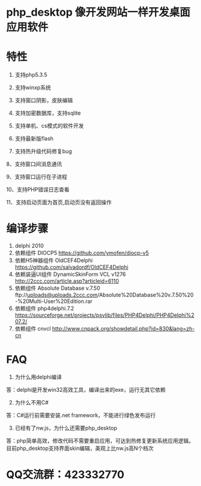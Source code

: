 # php_desktop  像开发网站一样开发桌面应用软件

# 特性

1. 支持php5.3.5

2. 支持winxp系统

3. 支持窗口阴影，皮肤编辑

4. 支持加密数据库，支持sqlite

5. 支持单机、cs模式的软件开发

6. 支持最新版flash

7. 支持热升级代码修复bug

8、支持窗口间消息通讯

9、支持窗口运行在子进程

10、支持PHP错误日志查看

11、支持启动页面为首页,启动页没有返回操作


# 编译步骤
1. delphi 2010
2. 依赖组件 DIOCP5   https://github.com/ymofen/diocp-v5
3. 依赖H5神器组件 OldCEF4Delphi https://github.com/salvadordf/OldCEF4Delphi
4. 依赖装逼UI组件 DynamicSkinForm VCL v1276 http://2ccc.com/article.asp?articleid=6110
5. 依赖组件 Absolute Database v.7.50  ftp://uploads@uploads.2ccc.com/Absolute%20Database%20v.7.50%20-%20Multi-User%20Edition.rar
6. 依赖组件 php4delphi.7.2   https://sourceforge.net/projects/psvlib/files/PHP4Delphi/PHP4Delphi%207.2/
7. 依赖组件 cnvcl  http://www.cnpack.org/showdetail.php?id=830&lang=zh-cn

# FAQ

1. 为什么用delphi编译

答：delphi是开发win32高效工具，编译出来的exe，运行无其它依赖

2. 为什么不用C#

答：C#运行前需要安装.net framework，不能进行绿色发布运行

3. 已经有了nw.js，为什么还需要php_desktop

答：php简单高效，修改代码不需要重启应用，可达到热修复更新系统应用逻辑。目前php_desktop支持界面skin编辑，美观上比nw.js高N个档次

# QQ交流群：423332770
